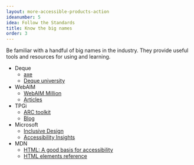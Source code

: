 ```yaml
---
layout: more-accessible-products-action
ideanumber: 5
idea: Follow the Standards
title: Know the big names
order: 3
---
```


Be familiar with a handful of big names in the industry. They provide useful tools and resources for using and learning.

- Deque
	- [axe](https://www.deque.com/axe/)
	- [Deque university](https://dequeuniversity.com/)
- WebAIM
	- [WebAIM Million](https://webaim.org/projects/million/)
	- [Articles](https://webaim.org/articles/)
- TPGi
	- [ARC toolkit](https://www.tpgi.com/arc-platform/arc-toolkit/)
	- [Blog](https://www.tpgi.com/blog/)
- Microsoft
	- [Inclusive Design](https://www.microsoft.com/design/inclusive/)
	- [Accessibility Insights](https://accessibilityinsights.io/)
- MDN
	- [HTML: A good basis for accessibility](https://developer.mozilla.org/en-US/docs/Learn/Accessibility/HTML)
	- [HTML elements reference](https://developer.mozilla.org/en-US/docs/Web/HTML/Element)